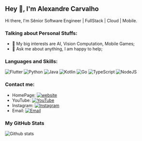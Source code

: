## Hey 👋, I'm Alexandre Carvalho

Hi there, I'm Sênior Software Engineer | FullStack | Cloud | Mobile.

### Talking about Personal Stuffs:

- 🤔 My big interests are AI, Vision Computation, Mobile Games;
- 💬 Ask me about anything, I am happy to help;

### Languages and Skills:

![Flutter](https://img.shields.io/badge/Flutter-%2302569B.svg?style=for-the-badge&logo=Flutter&logoColor=white)
![Python](https://img.shields.io/badge/python-3670A0?style=for-the-badge&logo=python&logoColor=ffdd54)
![Java](https://img.shields.io/badge/java-%23ED8B00.svg?style=for-the-badge&logo=openjdk&logoColor=white)
![Kotlin](https://img.shields.io/badge/kotlin-%237F52FF.svg?style=for-the-badge&logo=kotlin&logoColor=white)
![Go](https://img.shields.io/badge/go-%2300ADD8.svg?style=for-the-badge&logo=go&logoColor=white)
![TypeScript](https://img.shields.io/badge/typescript-%23007ACC.svg?style=for-the-badge&logo=typescript&logoColor=white)
![NodeJS](https://img.shields.io/badge/node.js-6DA55F?style=for-the-badge&logo=node.js&logoColor=white)

### Contact me:

- HomePage: [![website](https://img.shields.io/badge/alexandrehenrique.com.br-3693F3?style=flat-square&logo=icloud&logoColor=white)](https://alexandrehenrique.com.br)
- YouTube: [![YouTube](https://img.shields.io/badge/@AlexandreH-E6162D?style=flat-square&logo=youtube&logoColor=white)](https://www.youtube.com/channel/UCIH-1TmWqvjF0jkcl0oIflw)
- Instagram: [![Instagram](https://img.shields.io/badge/@ayusuke7-E6752D?style=flat-square&logo=instagram&logoColor=white)](https://instagram.com/ayusuke7)
- Email: [![Email](https://img.shields.io/badge/alexhcb.7392@gmail.com-D14836?style=flat-square&logo=gmail&logoColor=white)](mailto:alexhcb.7392@gmail.com)

### My GitHub Stats

![Github stats](https://github-readme-stats.vercel.app/api?username=ayusuke7&show_icons=true)
